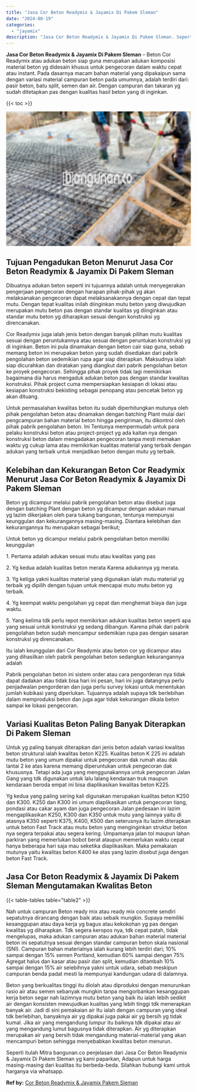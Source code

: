 ```yaml
---
title: "Jasa Cor Beton Readymix & Jayamix Di Pakem Sleman"
date: "2024-08-19"
categories: 
  - "jayamix"
description: "Jasa Cor Beton Readymix & Jayamix Di Pakem Sleman. Seperti itulah Mitra bangunan.co penjelasan dari Jasa Cor Beton Readymix & Jayamix Di Pakem Sleman yg kami..."
---
```


**Jasa Cor Beton Readymix & Jayamix Di Pakem Sleman** – Beton Cor Readymix atau adukan beton siap guna merupakan adukan komposisi material beton yg didesain khusus untuk pengecoran dalam waktu cepat atau instant. Pada dasarnya macam bahan material yang dipakaipun sama dengan variasi material campuran beton pada umumnya, adalah terdiri dari: pasir beton, batu split, semen dan air. Dengan campuran dan takaran yg sudah ditetapkan pas dengan kualitas hasil beton yang di inginkan.

{{< toc >}}

![Jasa Cor Beton Readymix & Jayamix Di Pakem Sleman](/images/jasa-cor-readymix-56.png)

## Tujuan Pengadukan Beton Menurut Jasa Cor Beton Readymix & Jayamix Di Pakem Sleman

Dibuatnya adukan beton seperti ini tujuannya adalah untuk menyegerakan pengerjaan pengecoran dengan harapan pihak-pihak yg akan melaksanakan pengecoran dapat melaksanakannya dengan cepat dan tepat mutu. Dengan tepat kualitas inilah diinginkan mutu beton yang diwujudkan merupakan mutu beton pas dengan standar kualitas yg diinginkan atau standar mutu beton yg diharapkan sesuai dengan konstruksi yg direncanakan.

Cor Readymix juga ialah jenis beton dengan banyak pilihan mutu kualitas sesuai dengan peruntukannya atau sesuai dengan peruntukan konstruksi yg di inginkan. Beton ini pula dinamakan dengan beton cair siap guna, sebab memang beton ini merupakan beton yang sudah disediakan dari pabrik pengolahan beton sedemikian rupa agar siap diterapkan. Maksudnya ialah siap dicurahkan dan diratakan yang diangkut dari pabrik pengolahan beton ke proyek pengecoran. Sehingga pihak proyek tidak lagi memikirkan bagaimana dia harus mengaduk adukan beton pas dengan standar kwalitas konstruksi. Pihak project cuma mempersiapkan kesiapan di lokasi atau kesiapan konstruksi bekisting sebagai penopang atau pencetak beton yg akan dituang.

Untuk permasalahan kwalitas beton itu sudah diperhitungkan mutunya oleh pihak pengolahan beton atau dinamakan dengan batching Plant mulai dari pengcampuran bahan material beton hingga pengiriman, itu dikontrol oleh pihak pabrik pengolahan beton. Ini Tentunya mempermudah untuk para pelaku konstruksi beton atau project-project yg ada kaitan nya dengan konstruksi beton dalam mengadakan pengecoran tanpa mesti memakan waktu yg cukup lama atau memikirkan kualitas material yang terbaik dengan adukan yang terbaik untuk menjadikan beton dengan mutu yg terbaik.

## Kelebihan dan Kekurangan Beton Cor Readymix Menurut Jasa Cor Beton Readymix & Jayamix Di Pakem Sleman

Beton yg dicampur melalui pabrik pengolahan beton atau disebut juga dengan batching Plant dengan beton yg dicampur dengan adukan manual yg lazim dikerjakan oleh para tukang bangunan, tentunya mempunyai keunggulan dan kekurangannya masing-masing. Diantara kelebihan dan kekurangannya Itu merupakan sebagai berikut;

Untuk beton yg dicampur melalui pabrik pengolahan beton memiliki keunggulan

1\. Pertama adalah adukan sesuai mutu atau kwalitas yang pas

2\. Yg kedua adalah kualitas beton merata Karena adukannya yg merata.

3\. Yg ketiga yakni kualitas material yang digunakan ialah mutu material yg terbaik yg dipilih dengan tujuan untuk mencapai mutu mutu beton yg terbaik.

4\. Yg keempat waktu pengolahan yg cepat dan menghemat biaya dan juga waktu.

5\. Yang kelima tdk perlu repot memikirkan adukan kualitas beton seperti apa yang sesuai untuk konstruksi yg sedang dibangun. Karena pihak dari pabrik pengolahan beton sudah mencampur sedemikian rupa pas dengan sasaran konstruksi yg direncanakan.

Itu ialah keunggulan dari Cor Readymix atau beton cor yg dicampur atau yang dihasilkan oleh pabrik pengolahan beton sedangkan kekurangannya adalah

Pabrik pengolahan beton ini sistem order atau cara pengorderan nya tidak dapat dadakan atau tidak bisa hari ini pesan, hari ini juga datangnya perlu penjadwalan pengorderan dan juga perlu survey lokasi untuk menentukan jumlah kubikasi yang diperlukan. Tujuannya adalah supaya tdk berlebihan dalam memproduksi beton dan juga agar tidak kekurangan dikala beton sampai ke lokasi pengecoran.

## Variasi Kualitas Beton Paling Banyak Diterapkan Di Pakem Sleman

Untuk yg paling banyak diterapkan dari jenis beton adalah variasi kwalitas beton struktural ialah kwalitas beton K225. Kualitas beton K 225 ini adalah mutu beton yang umum dipakai untuk pengecoran dak rumah atau dak lantai 2 ke atas karena memang diperuntukan untuk pengecoran dak khususnya. Tetapi ada juga yang menggunakannya untuk pengecoran Jalan Gang yang tdk digunakan untuk lalu lalang kendaraan truk maupun kendaraan beroda empat ini bisa diaplikasikan kwalitas beton K225.

Yg kedua yang paling sering kali digunakan merupakan kualitas beton K250 dan K300. K250 dan K300 ini umum diaplikasikan untuk pengecoran tiang, pondasi atau cakar ayam dan juga pengecoran Jalan pedesaan ini lazim mengaplikasikan K250, K300 dan K350 untuk mutu yang lainnya yaitu di atasnya K350 seperti K375, K400, K500 dan seterusnya itu lazim diterapkan untuk beton Fast Track atau mutu beton yang menginginkan struktur beton nya segera terpakai atau segera kering. Umpamanya jalan tol maupun lahan parkiran yang memerlukan bobot berat ataupun memerlukan waktu cepat hanya beberapa hari saja mau seketika diaplikasikan. Maka pemakaian mutunya yaitu kwalitas beton K400 ke atas yang lazim disebut juga dengan beton Fast Track.

## Jasa Cor Beton Readymix & Jayamix Di Pakem Sleman Mengutamakan Kwalitas Beton

{{< table-tables table="table2" >}}

Nah untuk campuran Beton ready mix atau ready mix concrete sendiri sepatutnya dirancang dengan baik atau sebaik mungkin. Supaya memiliki kesanggupan atau daya kerja yg bagus atau kekokohan yg pas dengan kwalitas yg diharapkan. Tdk segera keropos nya, tdk cepat patah, tidak mengelupas, maka adukan campuran atau adukan bahan material material beton ini sepatutnya sesuai dengan standar campuran beton skala nasional (SNI). Campuran bahan materialnya ialah kurang lebih terdiri dari; 10% sampai dengan 15% semen Portland, kemudian 60% sampai dengan 75% Agregat halus dan kasar atau pasir dan split, kemudian ditambah 10% sampai dengan 15% air selebihnya yakni untuk udara, sebab meskipun campuran benda padat mesti Ia mempunyai kandungan udara di dalamnya.

Beton yang berkualitas tinggi itu diolah atau diproduksi dengan menurunkan rasio air atau semen sebanyak mungkin tanpa mengorbankan kesanggupan kerja beton segar nah lazimnya mutu beton yang baik itu ialah lebih sedikit air dengan konsisten mewujudkan kualitas yang lebih tinggi tdk menerapkan banyak air. Jadi di sini pemakaian air Itu ialah dengan campuran yang ideal tdk berlebihan, banyaknya air yg dipakai juga pakai air yg bersih yg tidak kumal. Jika air yang mengandung lumpur itu baiknya tdk dipakai atau air yang mengandung lumut bagusnya tidak diterapkan. Air yg diterapkan merupakan air yang bersih tidak mengandung material-material yang akan mencampuri beton sehingga menyebabkan kwalitas beton menurun.

Seperti itulah Mitra bangunan.co penjelasan dari Jasa Cor Beton Readymix & Jayamix Di Pakem Sleman yg kami paparkan, Adapun untuk harga masing-masing dari kualitas itu berbeda-beda. Silahkan hubungi kami untuk harganya via whatsapp.

**Ref by:** [Cor Beton Readymix & Jayamix Pakem Sleman](https://id.wikipedia.org/wiki/Cor)
